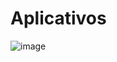 # Aplicativos


![image](https://github.com/user-attachments/assets/af549864-0ba6-443b-8b07-d77a2700d218)
